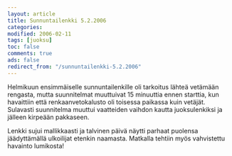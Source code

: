 ```yaml
--- 
layout: article 
title: Sunnuntailenkki 5.2.2006 
categories: 
modified: 2006-02-11 
tags: [juoksu]
toc: false 
comments: true 
ads: false 
redirect_from: "/sunnuntailenkki-5.2.2006" 
--- 
```


Helmikuun ensimmäiselle sunnuntailenkille oli tarkoitus lähteä vetämään
rengasta, mutta suunnitelmat muuttuivat 15 minuuttia ennen starttia, kun
havaittiin että renkaanvetokalusto oli toisessa paikassa kuin vetäjät.
Sulavasti suunnitelma muuttui vaatteiden vaihdon kautta juoksulenkiksi
ja jälleen kirpeään pakkaseen.

Lenkki sujui mallikkaasti ja talvinen päivä näytti parhaat puolensa
jäädyttämällä ulkoilijat etenkin naamasta. Matkalla tehtiin myös
vahvistettu havainto lumikosta!

